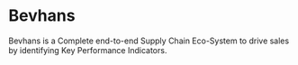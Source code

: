 # Bevhans
Bevhans is a Complete end-to-end Supply Chain Eco-System to drive sales by identifying Key Performance Indicators.
